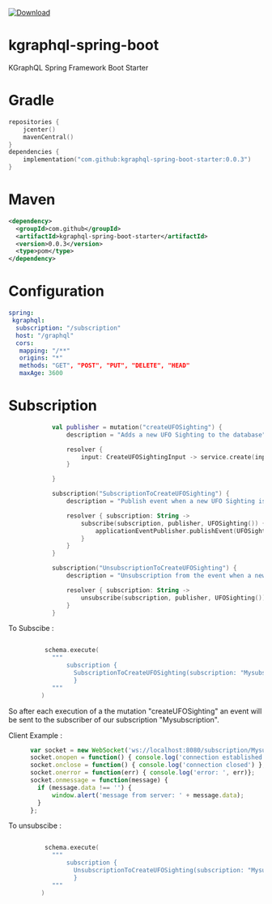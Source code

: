 [![Download](https://api.bintray.com/packages/allali84/com.github/kgraphql-spring-boot-starter/images/download.svg?version=0.0.3) ](https://bintray.com/allali84/com.github/kgraphql-spring-boot-starter/0.0.3/link)

# kgraphql-spring-boot
KGraphQL Spring Framework Boot Starter


# Gradle

```Kotlin
repositories {
    jcenter()
    mavenCentral()
}
dependencies {
    implementation("com.github:kgraphql-spring-boot-starter:0.0.3")
}
```

# Maven

```xml
<dependency>
  <groupId>com.github</groupId>
  <artifactId>kgraphql-spring-boot-starter</artifactId>
  <version>0.0.3</version>
  <type>pom</type>
</dependency>
```

# Configuration

```yaml
spring:
 kgraphql:
  subscription: "/subscription"
  host: "/graphql" 
  cors:
   mapping: "/**"
   origins: "*"
   methods: "GET", "POST", "PUT", "DELETE", "HEAD"
   maxAge: 3600
```

# Subscription

```kotlin
            val publisher = mutation("createUFOSighting") {
                description = "Adds a new UFO Sighting to the database"

                resolver {
                    input: CreateUFOSightingInput -> service.create(input.toUFOSighting())
                }

            }

            subscription("SubscriptionToCreateUFOSighting") {
                description = "Publish event when a new UFO Sighting is added to the database"

                resolver { subscription: String ->
                    subscribe(subscription, publisher, UFOSighting()) {
                        applicationEventPublisher.publishEvent(UFOSightingCreatedEvent(Event(subscription, it)))
                    }
                }
            }

            subscription("UnsubscriptionToCreateUFOSighting") {
                description = "Unsubscription from the event when a new UFO Sighting is added to the database"

                resolver { subscription: String ->
                    unsubscribe(subscription, publisher, UFOSighting())
                }
            }

```

To Subscibe :

```kotlin

          schema.execute(
            """
                subscription {
                  SubscriptionToCreateUFOSighting(subscription: "Mysubscription") {id}
                  }
            """
         )

```

So after each execution of a the mutation "createUFOSighting" an event will be sent to the subscriber of our subscription "Mysubscription".

Client Example : 
```javascript
      var socket = new WebSocket('ws://localhost:8080/subscription/Mysubscription');
      socket.onopen = function() { console.log('connection established') };
      socket.onclose = function() { console.log('connection closed') };
      socket.onerror = function(err) { console.log('error: ', err)};
      socket.onmessage = function(message) {
        if (message.data !== '') {
            window.alert('message from server: ' + message.data);
        }
      };
```

To unsubscibe :

```kotlin

          schema.execute(
            """
                subscription {
                  UnsubscriptionToCreateUFOSighting(subscription: "Mysubscription") {id}
                  }
            """
         )

```